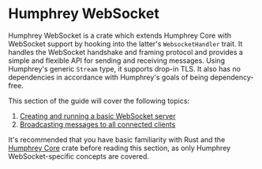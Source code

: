 # Humphrey WebSocket
Humphrey WebSocket is a crate which extends Humphrey Core with WebSocket support by hooking into the latter's `WebsocketHandler` trait. It handles the WebSocket handshake and framing protocol and provides a simple and flexible API for sending and receiving messages. Using Humphrey's generic `Stream` type, it supports drop-in TLS. It also has no dependencies in accordance with Humphrey's goals of being dependency-free.

This section of the guide will cover the following topics:

1. [Creating and running a basic WebSocket server](getting-started.md)
2. [Broadcasting messages to all connected clients](broadcasting-messages.md)

It's recommended that you have basic familiarity with Rust and the [Humphrey Core](../core/index.md) crate before reading this section, as only Humphrey WebSocket-specific concepts are covered.